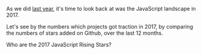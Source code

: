 As we did [last year](/2016/en), it's time to look back at was the JavaScript landscape in 2017.

Let's see by the numbers which projects got traction in 2017, by comparing the numbers of stars added on Github, over the last 12 months.

Who are the 2017 JavaScript Rising Stars?

